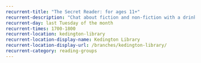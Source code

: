 ```yaml
---
recurrent-title: "The Secret Reader: for ages 11+"
recurrent-description: "Chat about fiction and non-fiction with a drink and snack."
recurrent-day: last Tuesday of the month
recurrent-times: 1700-1800
recurrent-location: kedington-library
recurrent-location-display-name: Kedington Library
recurrent-location-display-url: /branches/kedington-library/
recurrent-category: reading-groups
---
```

